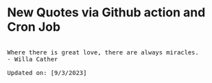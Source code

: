 # New Quotes via Github action and Cron Job

<pre>
<!-- #quote -->
Where there is great love, there are always miracles.
- Willa Cather

Updated on: [9/3/2023]
<!-- #quoteEnd -->
</pre>
